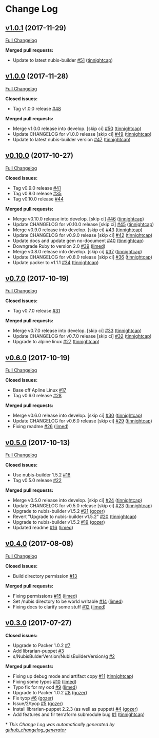 # Change Log

## [v1.0.1](https://github.com/nubisproject/nubis-docker-builder/tree/v1.0.1) (2017-11-29)
[Full Changelog](https://github.com/nubisproject/nubis-docker-builder/compare/v1.0.0...v1.0.1)

**Merged pull requests:**

- Update to latest nubis-builder [\#51](https://github.com/nubisproject/nubis-docker-builder/pull/51) ([tinnightcap](https://github.com/tinnightcap))

## [v1.0.0](https://github.com/nubisproject/nubis-docker-builder/tree/v1.0.0) (2017-11-28)
[Full Changelog](https://github.com/nubisproject/nubis-docker-builder/compare/v0.10.0...v1.0.0)

**Closed issues:**

- Tag v1.0.0 release [\#48](https://github.com/nubisproject/nubis-docker-builder/issues/48)

**Merged pull requests:**

- Merge v1.0.0 release into develop. \[skip ci\] [\#50](https://github.com/nubisproject/nubis-docker-builder/pull/50) ([tinnightcap](https://github.com/tinnightcap))
- Update CHANGELOG for v1.0.0 release \[skip ci\] [\#49](https://github.com/nubisproject/nubis-docker-builder/pull/49) ([tinnightcap](https://github.com/tinnightcap))
- Update to latest nubis-builder version [\#47](https://github.com/nubisproject/nubis-docker-builder/pull/47) ([tinnightcap](https://github.com/tinnightcap))

## [v0.10.0](https://github.com/nubisproject/nubis-docker-builder/tree/v0.10.0) (2017-10-27)
[Full Changelog](https://github.com/nubisproject/nubis-docker-builder/compare/v0.7.0...v0.10.0)

**Closed issues:**

- Tag v0.9.0 release [\#41](https://github.com/nubisproject/nubis-docker-builder/issues/41)
- Tag v0.8.0 release [\#35](https://github.com/nubisproject/nubis-docker-builder/issues/35)
- Tag v0.10.0 release [\#44](https://github.com/nubisproject/nubis-docker-builder/issues/44)

**Merged pull requests:**

- Merge v0.10.0 release into develop. \[skip ci\] [\#46](https://github.com/nubisproject/nubis-docker-builder/pull/46) ([tinnightcap](https://github.com/tinnightcap))
- Update CHANGELOG for v0.10.0 release \[skip ci\] [\#45](https://github.com/nubisproject/nubis-docker-builder/pull/45) ([tinnightcap](https://github.com/tinnightcap))
- Merge v0.9.0 release into develop. \[skip ci\] [\#43](https://github.com/nubisproject/nubis-docker-builder/pull/43) ([tinnightcap](https://github.com/tinnightcap))
- Update CHANGELOG for v0.9.0 release \[skip ci\] [\#42](https://github.com/nubisproject/nubis-docker-builder/pull/42) ([tinnightcap](https://github.com/tinnightcap))
- Update docs and update gem no-document [\#40](https://github.com/nubisproject/nubis-docker-builder/pull/40) ([tinnightcap](https://github.com/tinnightcap))
- Downgrade Ruby to version 2.0  [\#39](https://github.com/nubisproject/nubis-docker-builder/pull/39) ([limed](https://github.com/limed))
- Merge v0.8.0 release into develop. \[skip ci\] [\#37](https://github.com/nubisproject/nubis-docker-builder/pull/37) ([tinnightcap](https://github.com/tinnightcap))
- Update CHANGELOG for v0.8.0 release \[skip ci\] [\#36](https://github.com/nubisproject/nubis-docker-builder/pull/36) ([tinnightcap](https://github.com/tinnightcap))
- Update packer to v1.1.1 [\#34](https://github.com/nubisproject/nubis-docker-builder/pull/34) ([tinnightcap](https://github.com/tinnightcap))

## [v0.7.0](https://github.com/nubisproject/nubis-docker-builder/tree/v0.7.0) (2017-10-19)
[Full Changelog](https://github.com/nubisproject/nubis-docker-builder/compare/v0.6.0...v0.7.0)

**Closed issues:**

- Tag v0.7.0 release [\#31](https://github.com/nubisproject/nubis-docker-builder/issues/31)

**Merged pull requests:**

- Merge v0.7.0 release into develop. \[skip ci\] [\#33](https://github.com/nubisproject/nubis-docker-builder/pull/33) ([tinnightcap](https://github.com/tinnightcap))
- Update CHANGELOG for v0.7.0 release \[skip ci\] [\#32](https://github.com/nubisproject/nubis-docker-builder/pull/32) ([tinnightcap](https://github.com/tinnightcap))
- Upgrade to alpine linux [\#27](https://github.com/nubisproject/nubis-docker-builder/pull/27) ([tinnightcap](https://github.com/tinnightcap))

## [v0.6.0](https://github.com/nubisproject/nubis-docker-builder/tree/v0.6.0) (2017-10-19)
[Full Changelog](https://github.com/nubisproject/nubis-docker-builder/compare/v0.5.0...v0.6.0)

**Closed issues:**

- Base off Apline Linux [\#17](https://github.com/nubisproject/nubis-docker-builder/issues/17)
- Tag v0.6.0 release [\#28](https://github.com/nubisproject/nubis-docker-builder/issues/28)

**Merged pull requests:**

- Merge v0.6.0 release into develop. \[skip ci\] [\#30](https://github.com/nubisproject/nubis-docker-builder/pull/30) ([tinnightcap](https://github.com/tinnightcap))
- Update CHANGELOG for v0.6.0 release \[skip ci\] [\#29](https://github.com/nubisproject/nubis-docker-builder/pull/29) ([tinnightcap](https://github.com/tinnightcap))
- Fixing readme [\#26](https://github.com/nubisproject/nubis-docker-builder/pull/26) ([limed](https://github.com/limed))

## [v0.5.0](https://github.com/nubisproject/nubis-docker-builder/tree/v0.5.0) (2017-10-13)
[Full Changelog](https://github.com/nubisproject/nubis-docker-builder/compare/v0.4.0...v0.5.0)

**Closed issues:**

- Use nubis-builder 1.5.2 [\#18](https://github.com/nubisproject/nubis-docker-builder/issues/18)
- Tag v0.5.0 release [\#22](https://github.com/nubisproject/nubis-docker-builder/issues/22)

**Merged pull requests:**

- Merge v0.5.0 release into develop. \[skip ci\] [\#24](https://github.com/nubisproject/nubis-docker-builder/pull/24) ([tinnightcap](https://github.com/tinnightcap))
- Update CHANGELOG for v0.5.0 release \[skip ci\] [\#23](https://github.com/nubisproject/nubis-docker-builder/pull/23) ([tinnightcap](https://github.com/tinnightcap))
- Upgrade to nubis-builder v1.5.2 [\#21](https://github.com/nubisproject/nubis-docker-builder/pull/21) ([gozer](https://github.com/gozer))
- Revert "Upgrade to nubis-builder v1.5.2" [\#20](https://github.com/nubisproject/nubis-docker-builder/pull/20) ([tinnightcap](https://github.com/tinnightcap))
- Upgrade to nubis-builder v1.5.2 [\#19](https://github.com/nubisproject/nubis-docker-builder/pull/19) ([gozer](https://github.com/gozer))
- Updated readme [\#16](https://github.com/nubisproject/nubis-docker-builder/pull/16) ([limed](https://github.com/limed))

## [v0.4.0](https://github.com/nubisproject/nubis-docker-builder/tree/v0.4.0) (2017-08-08)
[Full Changelog](https://github.com/nubisproject/nubis-docker-builder/compare/v0.3.0...v0.4.0)

**Closed issues:**

- Build directory permission [\#13](https://github.com/nubisproject/nubis-docker-builder/issues/13)

**Merged pull requests:**

- Fixing permissions [\#15](https://github.com/nubisproject/nubis-docker-builder/pull/15) ([limed](https://github.com/limed))
- Set /nubis directory to be world writable [\#14](https://github.com/nubisproject/nubis-docker-builder/pull/14) ([limed](https://github.com/limed))
- Fixing docs to clarify some stuff [\#12](https://github.com/nubisproject/nubis-docker-builder/pull/12) ([limed](https://github.com/limed))

## [v0.3.0](https://github.com/nubisproject/nubis-docker-builder/tree/v0.3.0) (2017-07-27)
**Closed issues:**

- Upgrade to Packer 1.0.2 [\#7](https://github.com/nubisproject/nubis-docker-builder/issues/7)
- Add librarian-puppet [\#3](https://github.com/nubisproject/nubis-docker-builder/issues/3)
- s/NubisBulderVersion/NubisBuilderVersion/g [\#2](https://github.com/nubisproject/nubis-docker-builder/issues/2)

**Merged pull requests:**

- Fixing up debug mode and artifact copy [\#11](https://github.com/nubisproject/nubis-docker-builder/pull/11) ([tinnightcap](https://github.com/tinnightcap))
- Fixing some typos [\#10](https://github.com/nubisproject/nubis-docker-builder/pull/10) ([limed](https://github.com/limed))
- Typo fix for my ocd [\#9](https://github.com/nubisproject/nubis-docker-builder/pull/9) ([limed](https://github.com/limed))
- Upgrade to Packer 1.0.2 [\#8](https://github.com/nubisproject/nubis-docker-builder/pull/8) ([gozer](https://github.com/gozer))
- Fix tyop [\#6](https://github.com/nubisproject/nubis-docker-builder/pull/6) ([gozer](https://github.com/gozer))
- Issue/2/tyop [\#5](https://github.com/nubisproject/nubis-docker-builder/pull/5) ([gozer](https://github.com/gozer))
- Install librarian-puppet 2.2.3 \(as well as puppet\) [\#4](https://github.com/nubisproject/nubis-docker-builder/pull/4) ([gozer](https://github.com/gozer))
- Add features and fir terraform submodule bug [\#1](https://github.com/nubisproject/nubis-docker-builder/pull/1) ([tinnightcap](https://github.com/tinnightcap))



\* *This Change Log was automatically generated by [github_changelog_generator](https://github.com/skywinder/Github-Changelog-Generator)*